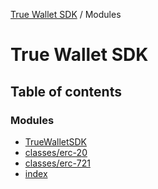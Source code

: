 [True Wallet SDK](README.md) / Modules

# True Wallet SDK

## Table of contents

### Modules

- [TrueWalletSDK](modules/TrueWalletSDK.md)
- [classes/erc-20](modules/classes_erc_20.md)
- [classes/erc-721](modules/classes_erc_721.md)
- [index](modules/index.md)
